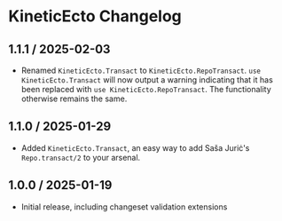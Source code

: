 # KineticEcto Changelog

## 1.1.1 / 2025-02-03

- Renamed `KineticEcto.Transact` to `KineticEcto.RepoTransact`.
  `use KineticEcto.Transact` will now output a warning indicating that it has
  been replaced with `use KineticEcto.RepoTransact`. The functionality otherwise
  remains the same.

## 1.1.0 / 2025-01-29

- Added `KineticEcto.Transact`, an easy way to add Saša Juriċ's
  `Repo.transact/2` to your arsenal.

## 1.0.0 / 2025-01-19

- Initial release, including changeset validation extensions
